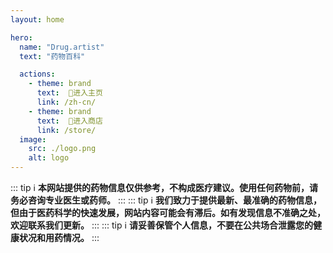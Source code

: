 ```yaml
---
layout: home

hero:
  name: "Drug.artist"
  text: "药物百科"

  actions:
    - theme: brand
      text:  💜进入主页
      link: /zh-cn/
    - theme: brand
      text:  💜进入商店
      link: /store/
  image:
    src: ./logo.png
    alt: logo
---
```


<script setup>
import { HomeContent } from '@project-trans/vitepress-theme-project-trans/components'
</script>

<HomeContent>


::: tip ℹ️
**本网站提供的药物信息仅供参考，不构成医疗建议。使用任何药物前，请务必咨询专业医生或药师。**
:::
::: tip ℹ️
**我们致力于提供最新、最准确的药物信息，但由于医药科学的快速发展，网站内容可能会有滞后。如有发现信息不准确之处，欢迎联系我们更新。**
:::
::: tip ℹ️
**请妥善保管个人信息，不要在公共场合泄露您的健康状况和用药情况。**
:::


</HomeContent>
